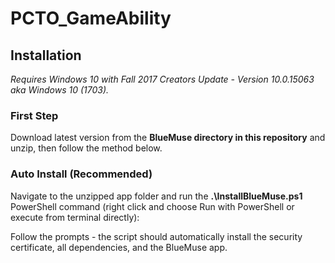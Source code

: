 # PCTO_GameAbility
## Installation
*Requires Windows 10 with Fall 2017 Creators Update - Version 10.0.15063 aka Windows 10 (1703).*

### First Step
Download latest version from the **BlueMuse directory in this repository** and unzip, then follow the method below.

### Auto Install (Recommended)
Navigate to the unzipped app folder and run the **.\InstallBlueMuse.ps1** PowerShell command (right click and choose Run with PowerShell or execute from terminal directly):

Follow the prompts - the script should automatically install the security certificate, all dependencies, and the BlueMuse app.
